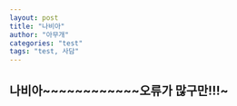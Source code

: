 ```yaml
---
layout: post
title: "나비아"
author: "아무개"
categories: "test"
tags: "test, 사담"
---
```

## 나비아~~~~~~~~~~~~오류가 많구만!!!~
